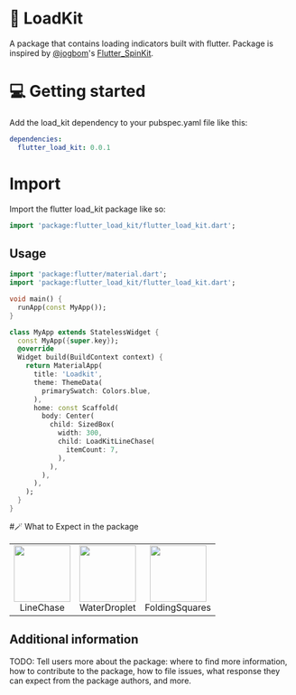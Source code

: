 
# 🧩 LoadKit
A package that contains loading indicators built with flutter. Package is inspired by [@jogbom](https://github.com/jogboms)'s [Flutter_SpinKit](https://github.com/jogboms/flutter_spinkit).

# 💻  Getting started

Add the load_kit dependency to your pubspec.yaml file like this:
```yaml
dependencies:
  flutter_load_kit: 0.0.1
```

# Import
Import the flutter load_kit package like so:
```dart
import 'package:flutter_load_kit/flutter_load_kit.dart';
```

## Usage
```dart
import 'package:flutter/material.dart';
import 'package:flutter_load_kit/flutter_load_kit.dart';

void main() {
  runApp(const MyApp());
}

class MyApp extends StatelessWidget {
  const MyApp({super.key});
  @override
  Widget build(BuildContext context) {
    return MaterialApp(
      title: 'Loadkit',
      theme: ThemeData(
        primarySwatch: Colors.blue,
      ),
      home: const Scaffold(
        body: Center(
          child: SizedBox(
            width: 300,
            child: LoadKitLineChase(
              itemCount: 7,
            ),
          ),
        ),
      ),
    );
  }
}
```

#🪄 What to Expect in the package
<table>
  <tr>
    <td align="center">
      <img src="" width="100px" height="100px">
      <br />
      LineChase
    </td>
    <td align="center">
      <img src="" width="100px" height="100px">
      <br />
      WaterDroplet
    </td>
    <td align="center">
      <img src="" width="100px" height="100px">
      <br />
      FoldingSquares
    </td>
  </tr>
</table> 


## Additional information
TODO: Tell users more about the package: where to find more information, how to
contribute to the package, how to file issues, what response they can expect
from the package authors, and more.
 
